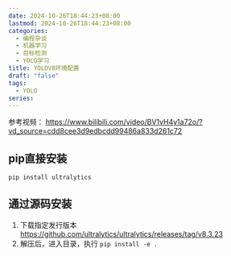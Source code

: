 ```yaml
---
date: 2024-10-26T18:44:23+08:00
lastmod: 2024-10-26T18:44:23+08:00
categories:
  - 编程杂谈
  - 机器学习
  - 目标检测
  - YOLO学习
title: YOLOV8环境配置
draft: "false"
tags:
  - YOLO
series:
---
```


参考视频： https://www.bilibili.com/video/BV1vH4y1a72o/?vd_source=cdd8cee3d9edbcdd99486a833d261c72

## pip直接安装

```
pip install ultralytics
```

## 通过源码安装
1. 下载指定发行版本 https://github.com/ultralytics/ultralytics/releases/tag/v8.3.23
2. 解压后，进入目录，执行 `pip install -e .`

